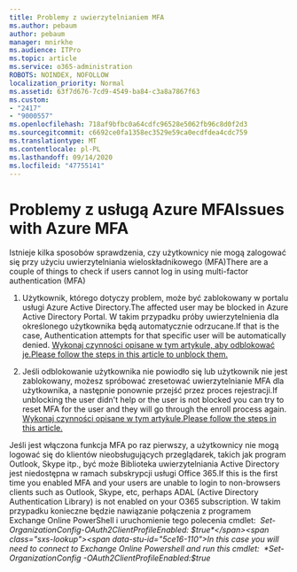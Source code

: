 ```yaml
---
title: Problemy z uwierzytelnianiem MFA
ms.author: pebaum
author: pebaum
manager: mnirkhe
ms.audience: ITPro
ms.topic: article
ms.service: o365-administration
ROBOTS: NOINDEX, NOFOLLOW
localization_priority: Normal
ms.assetid: 63f7d676-7cd9-4549-ba84-c3a8a7867f63
ms.custom:
- "2417"
- "9000557"
ms.openlocfilehash: 718af9bfbc0a64cdfc96528e5062fb96c8d0f2d3
ms.sourcegitcommit: c6692ce0fa1358ec3529e59ca0ecdfdea4cdc759
ms.translationtype: MT
ms.contentlocale: pl-PL
ms.lasthandoff: 09/14/2020
ms.locfileid: "47755141"
---
```

# <a name="issues-with-azure-mfa"></a><span data-ttu-id="5ce16-102">Problemy z usługą Azure MFA</span><span class="sxs-lookup"><span data-stu-id="5ce16-102">Issues with Azure MFA</span></span>
<span data-ttu-id="5ce16-103">Istnieje kilka sposobów sprawdzenia, czy użytkownicy nie mogą zalogować się przy użyciu uwierzytelniania wieloskładnikowego (MFA)</span><span class="sxs-lookup"><span data-stu-id="5ce16-103">There are a couple of things to check if users cannot log in using multi-factor authentication (MFA)</span></span>

1. <span data-ttu-id="5ce16-104">Użytkownik, którego dotyczy problem, może być zablokowany w portalu usługi Azure Active Directory.</span><span class="sxs-lookup"><span data-stu-id="5ce16-104">The affected user may be blocked in Azure Active Directory Portal.</span></span> <span data-ttu-id="5ce16-105">W takim przypadku próby uwierzytelnienia dla określonego użytkownika będą automatycznie odrzucane.</span><span class="sxs-lookup"><span data-stu-id="5ce16-105">If that is the case, Authentication attempts for that specific user will be automatically denied.</span></span> [<span data-ttu-id="5ce16-106">Wykonaj czynności opisane w tym artykule, aby odblokować je.</span><span class="sxs-lookup"><span data-stu-id="5ce16-106">Please follow the steps in this article to unblock them.</span></span>](https://docs.microsoft.com/azure/active-directory/authentication/howto-mfa-mfasettings#block-and-unblock-users)

2. <span data-ttu-id="5ce16-107">Jeśli odblokowanie użytkownika nie powiodło się lub użytkownik nie jest zablokowany, możesz spróbować zresetować uwierzytelnianie MFA dla użytkownika, a następnie ponownie przejść przez proces rejestracji.</span><span class="sxs-lookup"><span data-stu-id="5ce16-107">If unblocking the user didn't help or the user is not blocked you can try to reset MFA for the user and they will go through the enroll process again.</span></span> [<span data-ttu-id="5ce16-108">Wykonaj czynności opisane w tym artykule.</span><span class="sxs-lookup"><span data-stu-id="5ce16-108">Please follow the steps in this article.</span></span>](https://docs.microsoft.com/azure/active-directory/authentication/howto-mfa-userdevicesettings#require-users-to-provide-contact-methods-again)

<span data-ttu-id="5ce16-109">Jeśli jest włączona funkcja MFA po raz pierwszy, a użytkownicy nie mogą logować się do klientów nieobsługujących przeglądarek, takich jak program Outlook, Skype itp., być może Biblioteka uwierzytelniania Active Directory jest niedostępna w ramach subskrypcji usługi Office 365.</span><span class="sxs-lookup"><span data-stu-id="5ce16-109">If this is the first time you enabled MFA and your users are unable to login to non-browsers clients such as Outlook, Skype, etc, perhaps ADAL (Active Directory Authentication Library) is not enabled on your O365 subscription.</span></span> <span data-ttu-id="5ce16-110">W takim przypadku konieczne będzie nawiązanie połączenia z programem Exchange Online PowerShell i uruchomienie tego polecenia cmdlet:  *Set-OrganizationConfig-OAuth2ClientProfileEnabled: $true*</span><span class="sxs-lookup"><span data-stu-id="5ce16-110">In this case you will need to connect to Exchange Online Powershell and run this cmdlet:  *Set-OrganizationConfig -OAuth2ClientProfileEnabled:$true*</span></span>